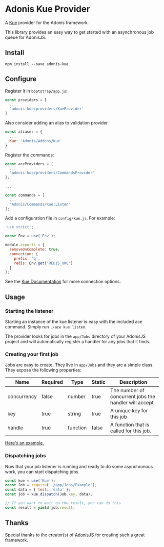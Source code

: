 # Adonis Kue Provider

A [Kue](https://github.com/Automattic/kue) provider for the Adonis framework.

This library provides an easy way to get started with an asynchronous job queue for AdonisJS.

## Install

```
npm install --save adonis-kue
```

## Configure

Register it in `bootstrap/app.js`:

```javascript
const providers = [
  ...
  'adonis-kue/providers/KueProvider'
]
```

Also consider adding an alias to validation provider.

```javascript
const aliases = {
  ...
  Kue: 'Adonis/Addons/Kue'
}
```

Register the commands:

```javascript
const aceProviders = [
  ...
  'adonis-kue/providers/CommandsProvider'
];

...

const commands = [
  ...
  'Adonis/Commands/Kue:Listen'
];
```

Add a configuration file in `config/kue.js`. For example:

```javascript
'use strict';

const Env = use('Env');

module.exports = {
  removeOnComplete: true,
  connection: {
    prefix: 'q',
    redis: Env.get('REDIS_URL')
  }
};
```

See the [Kue Documentation](https://github.com/Automattic/kue#redis-connection-settings) for more connection options.

## Usage

### Starting the listener

Starting an instance of the kue listener is easy with the included ace command. Simply run `./ace kue:listen`.

The provider looks for jobs in the `app/Jobs` directory of your AdonisJS project and will automatically register a handler for any jobs that it finds.

### Creating your first job

Jobs are easy to create. They live in `app/Jobs` and they are a simple class. They expose the following properties:

| Name        | Required | Type      | Static | Description                                           |
|-------------|----------|-----------|--------|-----------------------------------------------|
| concurrency | false    | number    | true   | The number of concurrent jobs the handler will accept |
| key         | true     | string    | true   | A unique key for this job                             |
| handle      | true     | function  | false  | A function that is called for this job.               |

[Here's an example.](examples/app/Jobs/Example.js)

### Dispatching jobs

Now that your job listener is running and ready to do some asynchronous work, you can start dispatching jobs.

```javascript
const kue = use('Kue');
const Job = require('./app/Jobs/Example');
const data = { test: 'data' };
const job = kue.dispatch(Job.key, data);

// If you want to wait on the result, you can do this
const result = yield job.result;
```

## Thanks

Special thanks to the creator(s) of [AdonisJS](http://adonisjs.com/) for creating such a great framework.
